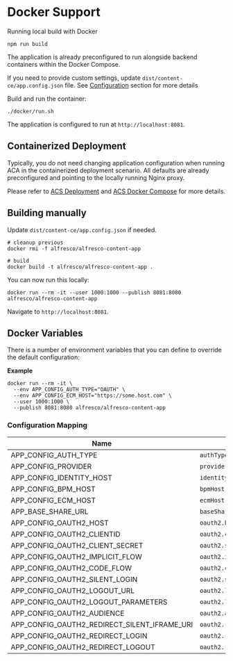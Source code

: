 # Docker Support

Running local build with Docker

```shell
npm run build
```

The application is already preconfigured to run alongside backend containers within the Docker Compose.

If you need to provide custom settings, update `dist/content-ce/app.config.json` file.
See [Configuration](/configuration/) section for more details

Build and run the container:

```shell
./docker/run.sh
```

The application is configured to run at `http://localhost:8081`.

## Containerized Deployment

Typically, you do not need changing application configuration when running ACA in the containerized deployment scenario.
All defaults are already preconfigured and pointing to the locally running Nginx proxy.

Please refer to [ACS Deployment](https://github.com/Alfresco/acs-deployment)
and [ACS Docker Compose](https://github.com/Alfresco/acs-deployment/tree/master/docs/docker-compose) for more details.

## Building manually

Update `dist/content-ce/app.config.json` if needed.

```shell
# cleanup previous
docker rmi -f alfresco/alfresco-content-app

# build
docker build -t alfresco/alfresco-content-app .
```

You can now run this locally:

```shell
docker run --rm -it --user 1000:1000 --publish 8081:8080 alfresco/alfresco-content-app
```

Navigate to `http://localhost:8081`.

## Docker Variables

There is a number of environment variables that you can define to override the default configuration:

**Example**

```shell
docker run --rm -it \
  --env APP_CONFIG_AUTH_TYPE="OAUTH" \
  --env APP_CONFIG_ECM_HOST="https://some.host.com" \
  --user 1000:1000 \
  --publish 8081:8080 alfresco/alfresco-content-app
```

### Configuration Mapping

| Name                                         | Config Path                      |
|----------------------------------------------|----------------------------------|
| APP_CONFIG_AUTH_TYPE                         | `authType`                       |
| APP_CONFIG_PROVIDER                          | `providers`                      |
| APP_CONFIG_IDENTITY_HOST                     | `identityHost`                   |
| APP_CONFIG_BPM_HOST                          | `bpmHost`                        |
| APP_CONFIG_ECM_HOST                          | `ecmHost`                        |
| APP_BASE_SHARE_URL                           | `baseShareUrl`                   |
| APP_CONFIG_OAUTH2_HOST                       | `oauth2.host`                    |
| APP_CONFIG_OAUTH2_CLIENTID                   | `oauth2.clientId`                |
| APP_CONFIG_OAUTH2_CLIENT_SECRET              | `oauth2.secret`                  |
| APP_CONFIG_OAUTH2_IMPLICIT_FLOW              | `oauth2.implicitFlow`            |
| APP_CONFIG_OAUTH2_CODE_FLOW                  | `oauth2.codeFlow`                |
| APP_CONFIG_OAUTH2_SILENT_LOGIN               | `oauth2.silentLogin`             |
| APP_CONFIG_OAUTH2_LOGOUT_URL                 | `oauth2.logoutUrl`               |
| APP_CONFIG_OAUTH2_LOGOUT_PARAMETERS          | `oauth2.logoutParameters`        |
| APP_CONFIG_OAUTH2_AUDIENCE                   | `oauth2.audience`                |
| APP_CONFIG_OAUTH2_REDIRECT_SILENT_IFRAME_URI | `oauth2.redirectSilentIframeUri` |
| APP_CONFIG_OAUTH2_REDIRECT_LOGIN             | `oauth2.redirectUri`             |
| APP_CONFIG_OAUTH2_REDIRECT_LOGOUT            | `oauth2.redirectUriLogout`       |

